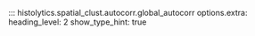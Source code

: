 ::: histolytics.spatial_clust.autocorr.global_autocorr
    options.extra:
      heading_level: 2
      show_type_hint: true
